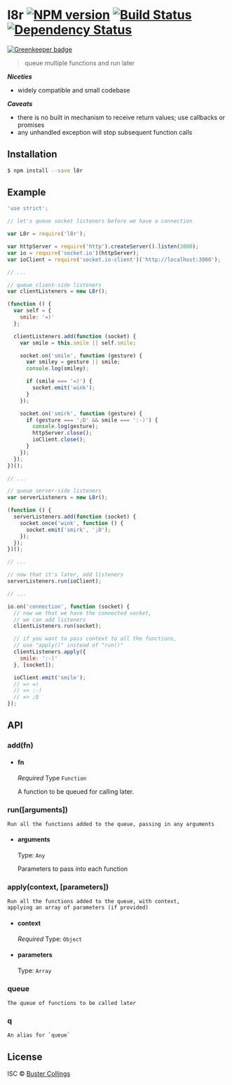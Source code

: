 # l8r [![NPM version][npm-image]][npm-url] [![Build Status][travis-image]][travis-url] [![Dependency Status][daviddm-image]][daviddm-url]

[![Greenkeeper badge](https://badges.greenkeeper.io/busterc/l8r.svg)](https://greenkeeper.io/)

> queue multiple functions and run later

__*Niceties*__
- widely compatible and small codebase

__*Caveats*__
- there is no built in mechanism to receive return values; use callbacks or promises
- any unhandled exception will stop subsequent function calls

## Installation

```sh
$ npm install --save l8r
```

## Example

```js
'use strict';

// let's queue socket listeners before we have a connection

var L8r = require('l8r');

var httpServer = require('http').createServer().listen(3000);
var io = require('socket.io')(httpServer);
var ioClient = require('socket.io-client')('http://localhost:3000');

// ...

// queue client-side listeners
var clientListeners = new L8r();

(function () {
  var self = {
    smile: '=)'
  };

  clientListeners.add(function (socket) {
    var smile = this.smile || self.smile;

    socket.on('smile', function (gesture) {
      var smiley = gesture || smile;
      console.log(smiley);

      if (smile === '=)') {
        socket.emit('wink');
      }
    });

    socket.on('smirk', function (gesture) {
      if (gesture === ';D' && smile === ':-)') {
        console.log(gesture);
        httpServer.close();
        ioClient.close();
      }
    });
  });
})();

// ...

// queue server-side listeners
var serverListeners = new L8r();

(function () {
  serverListeners.add(function (socket) {
    socket.once('wink', function () {
      socket.emit('smirk', ';D');
    });
  });
})();

// ...

// now that it's later, add listeners
serverListeners.run(ioClient);

// ...

io.on('connection', function (socket) {
  // now we that we have the connected socket, 
  // we can add listeners
  clientListeners.run(socket);

  // if you want to pass context to all the functions,
  // use "apply()" instead of "run()"
  clientListeners.apply({
    smile: ':-)'
  }, [socket]);

  ioClient.emit('smile');
  // => =)
  // => :-)
  // => ;D
});
```

## API

### add(fn)

- #### fn
  
    *Required*
    Type `Function`

    A function to be queued for calling later.

### run([arguments])

    Run all the functions added to the queue, passing in any arguments

- #### arguments

    Type: `Any`
    
    Parameters to pass into each function

### apply(context, [parameters])

    Run all the functions added to the queue, with context, 
    applying an array of parameters (if provided)

- #### context

    *Required*
    Type: `Object`

- #### parameters

    Type: `Array`

### queue

    The queue of functions to be called later

### q

    An alias for `queue`


## License

ISC © [Buster Collings](https://about.me/buster)


[npm-image]: https://badge.fury.io/js/l8r.svg
[npm-url]: https://npmjs.org/package/l8r
[travis-image]: https://travis-ci.org/busterc/l8r.svg?branch=master
[travis-url]: https://travis-ci.org/busterc/l8r
[daviddm-image]: https://david-dm.org/busterc/l8r.svg?theme=shields.io
[daviddm-url]: https://david-dm.org/busterc/l8r
